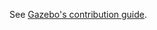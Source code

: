See [Gazebo's contribution guide](http://gazebosim.org/tutorials?tut=contrib_code&cat=development).
